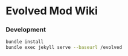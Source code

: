 # Evolved Mod Wiki
 
### Development
```bash
bundle install
bundle exec jekyll serve --baseurl /evolved 
```